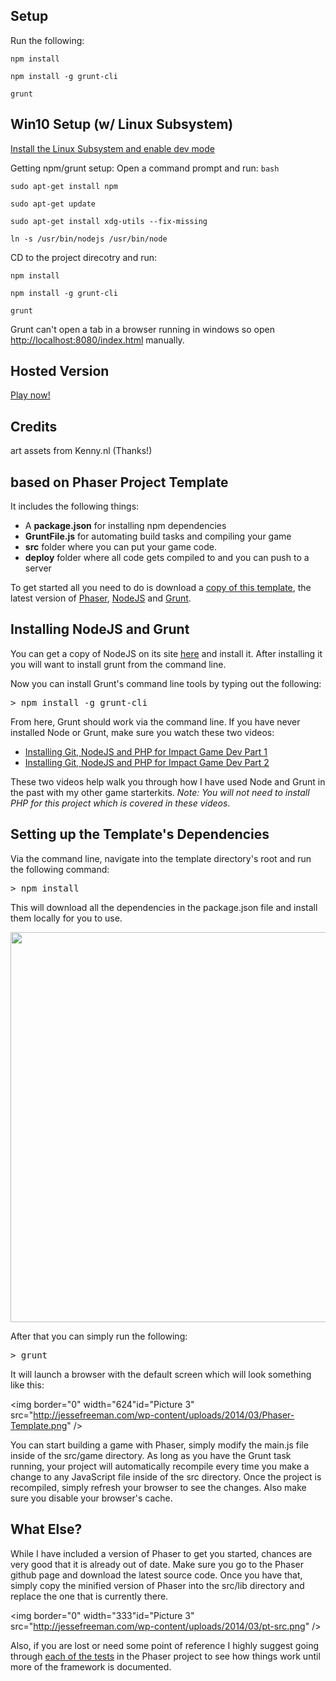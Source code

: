 ## Setup
Run the following:

`npm install`

`npm install -g grunt-cli`

`grunt`

## Win10 Setup (w/ Linux Subsystem)
[Install the Linux Subsystem and enable dev mode](https://msdn.microsoft.com/en-us/commandline/wsl/install_guide)

Getting npm/grunt setup:
Open a command prompt and run: 
`bash`

`sudo apt-get install npm`

`sudo apt-get update`

`sudo apt-get install xdg-utils --fix-missing`

`ln -s /usr/bin/nodejs /usr/bin/node`

CD to the project direcotry and run:

`npm install`

`npm install -g grunt-cli`

`grunt`

Grunt can't open a tab in a browser running in windows so open [http://localhost:8080/index.html](http://localhost:8080/index.html) manually.

## Hosted Version
[Play now!](http://ldjam38.bitballoon.com/)

## Credits
art assets from Kenny.nl (Thanks!)



## based on Phaser Project Template

It includes the following things:

*   A **package.json** for installing npm dependencies
*   **GruntFile.js** for automating build tasks and compiling your game
*   **src** folder where you can put your game code.
*   **deploy** folder where all code gets compiled to and you can push to a server

To get started all you need to do is download a <a target="_blank" href="https://github.com/gamecook/phaser-template-project">copy of this template</a>, the latest version of <a target="_blank" href="https://github.com/photonstorm/phaser">Phaser</a>, [NodeJS](http://nodejs.org) and [Grunt](http://gruntjs.com/).

## Installing NodeJS and Grunt

You can get a copy of NodeJS on its site <a target="_blank" href="http://nodejs.org/">here</a> and install it. After installing it you will want to install grunt from the command line.

Now you can install Grunt's command line tools by typing out the following:

<pre lang="javascript">> npm install -g grunt-cli</pre>

From here, Grunt should work via the command line. If you have never installed Node or Grunt, make sure you watch these two videos:

* [Installing Git, NodeJS and PHP for Impact Game Dev Part 1](http://vimeo.com/78634968)
* [Installing Git, NodeJS and PHP for Impact Game Dev Part 2](http://vimeo.com/78637475)

These two videos help walk you through how I have used Node and Grunt in the past with my other game starterkits. *Note: You will not need to install PHP for this project which is covered in these videos*.


## Setting up the Template's Dependencies

Via the command line, navigate into the template directory's root and run the following command:

<pre lang="javascript">> npm install</pre>

This will download all the dependencies in the package.json file and install them locally for you to use.

<img border="0" width="624" id="Picture 1" src="http://jessefreeman.com/wp-content/uploads/2014/03/pt-install.png" />

After that you can simply run the following:

<pre lang="javascript">> grunt</pre>

It will launch a browser with the default screen which will look something like this:

<img border="0" width="624"id="Picture 3" src="http://jessefreeman.com/wp-content/uploads/2014/03/Phaser-Template.png" />

You can start building a game with Phaser, simply modify the main.js file inside of the src/game directory. As long as you have the Grunt task running, your project will automatically recompile every time you make a change to any JavaScript file inside of the src directory. Once the project is recompiled, simply refresh your browser to see the changes. Also make sure you disable your browser's cache.

## What Else?

While I have included a version of Phaser to get you started, chances are very good that it is already out of date. Make sure you go to the Phaser github page and download the latest source code. Once you have that, simply copy the minified version of Phaser into the src/lib directory and replace the one that is currently there.

<img border="0" width="333"id="Picture 3" src="http://jessefreeman.com/wp-content/uploads/2014/03/pt-src.png" />

Also, if you are lost or need some point of reference I highly suggest going through <a target="_blank" href="http://gametest.mobi/phaser/">each of the tests</a> in the Phaser project to see how things work until more of the framework is documented.
